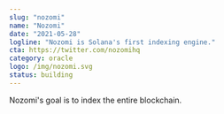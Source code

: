 ```yaml
---
slug: "nozomi"
name: "Nozomi"
date: "2021-05-28"
logline: "Nozomi is Solana's first indexing engine."
cta: https://twitter.com/nozomihq
category: oracle
logo: /img/nozomi.svg
status: building
---
```


Nozomi's goal is to index the entire blockchain.
